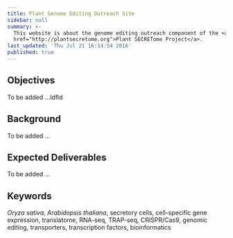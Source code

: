 ```yaml
---
title: Plant Genome Editing Outreach Site
sidebar: null
summary: >-
  This website is about the genome editing outreach component of the <a
  href="http://plantsecretome.org">Plant SECRETome Project</a>.
last_updated: 'Thu Jul 21 16:14:54 2016'
published: true
---
```


## Objectives

To be added ...ldfld

## Background

To be added ...


## Expected Deliverables

To be added ...

## Keywords

_Oryza sativa_, _Arabidopsis thaliana_, secretory cells, cell-specific
gene expression, translatome, RNA-seq, TRAP-seq, CRISPR/Cas9, genomic 
editing, transporters, transcription factors, bioinformatics
